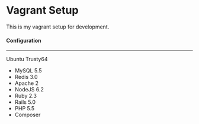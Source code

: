 Vagrant Setup
=============

This is my vagrant setup for development.

#### Configuration
-----------

Ubuntu Trusty64

+ MySQL 5.5
+ Redis 3.0
+ Apache 2
+ NodeJS 6.2
+ Ruby 2.3
+ Rails 5.0
+ PHP 5.5
+ Composer